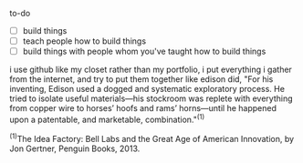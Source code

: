 to-do
- [ ] build things
- [ ] teach people how to build things
- [ ] build things with people whom you've taught how to build things

i use github like my closet rather than my portfolio, i put everything i gather from the internet, and try to put them together like edison did, "For his inventing, Edison used a dogged and systematic exploratory process. He tried to isolate useful materials—his stockroom was replete with everything from copper wire to horses’ hoofs and rams’ horns—until he happened upon a patentable, and marketable, combination."<sup>(1)</sup>






























<sup>(1)</sup>The Idea Factory: Bell Labs and the Great Age of American Innovation, by Jon Gertner, Penguin Books, 2013.


